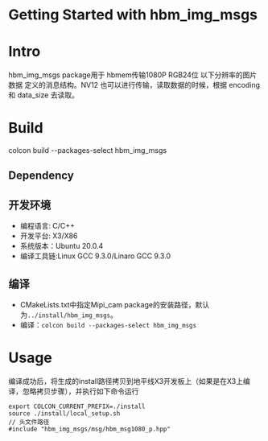 Getting Started with hbm_img_msgs
=======


# Intro

hbm_img_msgs package用于 hbmem传输1080P RGB24位 以下分辨率的图片数据 定义的消息结构。NV12 也可以进行传输，读取数据的时候，根据 encoding 和 data_size 去读取。

# Build
colcon build --packages-select hbm_img_msgs

## Dependency


## 开发环境

- 编程语言: C/C++
- 开发平台: X3/X86
- 系统版本：Ubuntu 20.0.4
- 编译工具链:Linux GCC 9.3.0/Linaro GCC 9.3.0

## 编译

- CMakeLists.txt中指定Mipi_cam package的安装路径，默认为`../install/hbm_img_msgs`。
- 编译：`colcon build --packages-select hbm_img_msgs`

# Usage

编译成功后，将生成的install路径拷贝到地平线X3开发板上（如果是在X3上编译，忽略拷贝步骤），并执行如下命令运行

```
export COLCON_CURRENT_PREFIX=./install
source ./install/local_setup.sh
// 头文件路径
#include "hbm_img_msgs/msg/hbm_msg1080_p.hpp"
```
